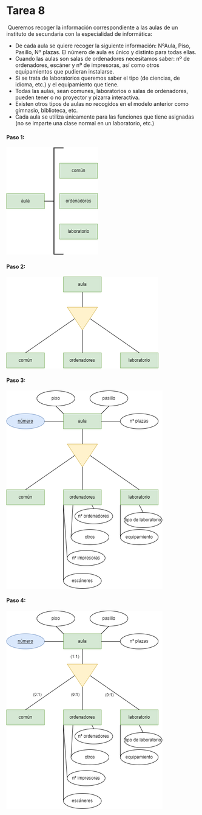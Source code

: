 # Tarea 8
![<image>](https://th.bing.com/th/id/R.9bc89f52695cf3ecc092e5ced8acc3b2?rik=4eKqZ4UTgGTMXg&riu=http%3a%2f%2fpuertodelacruz.mobi%2fwp-content%2fuploads%2fjob-manager-uploads%2fmain_image%2f2017%2f05%2fDJI00776.jpg&ehk=N4D2iUBWPprHqGDNNb%2bZJJvwY7EZXY%2bNHfUyqI2z%2bds%3d&risl=&pid=ImgRaw&r=0)
Queremos recoger la información correspondiente a las aulas de un instituto de secundaria con la especialidad de informática:
- De cada aula se quiere recoger la siguiente información: NºAula, Piso, Pasillo, Nº plazas. El número de aula es único y distinto para todas ellas.
- Cuando las aulas son salas de ordenadores necesitamos saber: nº de ordenadores, escáner y nº de impresoras, así como otros equipamientos que pudieran instalarse.
- Si se trata de laboratorios queremos saber el tipo (de ciencias, de idioma, etc.) y el equipamiento que tiene.
- Todas las aulas, sean comunes, laboratorios o salas de ordenadores, pueden tener o no proyector y pizarra interactiva.
- Existen otros tipos de aulas no recogidos en el modelo anterior como gimnasio, biblioteca, etc.
- Cada aula se utiliza únicamente para las funciones que tiene asignadas (no se imparte una clase normal en un laboratorio, etc.)
#### Paso 1:
![<image>](https://github.com/JCarlosAR032/base-de-datos/blob/main/Tareas/Tema%202/Tarea%208/img/Ejercicio8-Paso%201.drawio.png)
#### Paso 2:
![<image>](https://github.com/JCarlosAR032/base-de-datos/blob/main/Tareas/Tema%202/Tarea%208/img/Ejercicio8-Paso%202.drawio.png)
#### Paso 3:
![<image>](https://github.com/JCarlosAR032/base-de-datos/blob/main/Tareas/Tema%202/Tarea%208/img/Ejercicio8-Paso%203.drawio.png)
#### Paso 4:
![<image>](https://github.com/JCarlosAR032/base-de-datos/blob/main/Tareas/Tema%202/Tarea%208/img/Ejercicio8-Paso%204.drawio.png)
